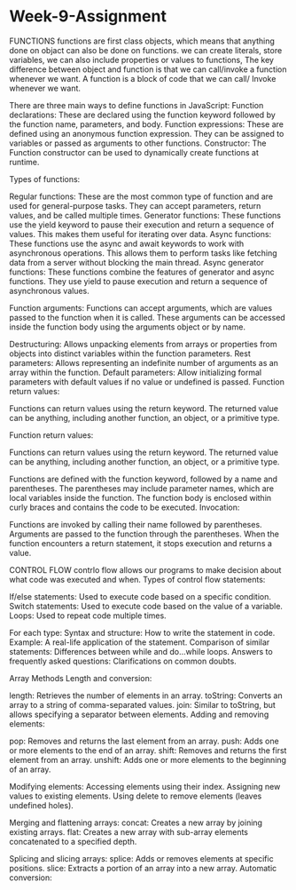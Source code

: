 # Week-9-Assignment
FUNCTIONS
functions are first class objects, which means that anything done on objact can also be done on functions.
we can create literals, store variables, we can also include properties or values to functions, 
The key difference between object and function is that we can call/invoke a function whenever we want. 
A function is a block of code that we can call/ Invoke whenever we want.

There are three main ways to define functions in JavaScript:
Function declarations: These are declared using the function keyword followed by the function name, parameters, and body.
Function expressions: These are defined using an anonymous function expression. They can be assigned to variables or passed as arguments to other functions.
Constructor: The Function constructor can be used to dynamically create functions at runtime.

Types of functions:

Regular functions: These are the most common type of function and are used for general-purpose tasks. They can accept parameters, return values, and be called multiple times.
Generator functions: These functions use the yield keyword to pause their execution and return a sequence of values. This makes them useful for iterating over data.
Async functions: These functions use the async and await keywords to work with asynchronous operations. This allows them to perform tasks like fetching data from a server without blocking the main thread.
Async generator functions: These functions combine the features of generator and async functions. They use yield to pause execution and return a sequence of asynchronous values.

Function arguments:
Functions can accept arguments, which are values passed to the function when it is called. These arguments can be accessed inside the function body using the arguments object or by name.

Destructuring: Allows unpacking elements from arrays or properties from objects into distinct variables within the function parameters.
Rest parameters: Allows representing an indefinite number of arguments as an array within the function.
Default parameters: Allow initializing formal parameters with default values if no value or undefined is passed.
Function return values:

Functions can return values using the return keyword. The returned value can be anything, including another function, an object, or a primitive type.

Function return values:

Functions can return values using the return keyword. The returned value can be anything, including another function, an object, or a primitive type.

Functions are defined with the function keyword, followed by a name and parentheses.
The parentheses may include parameter names, which are local variables inside the function.
The function body is enclosed within curly braces and contains the code to be executed.
Invocation:

Functions are invoked by calling their name followed by parentheses.
Arguments are passed to the function through the parentheses.
When the function encounters a return statement, it stops execution and returns a value.



CONTROL FLOW
contrlo flow allows our programs to make decision about what code was executed and when.
Types of control flow statements:

If/else statements: Used to execute code based on a specific condition.
Switch statements: Used to execute code based on the value of a variable.
Loops: Used to repeat code multiple times.

For each type:
Syntax and structure: How to write the statement in code.
Example: A real-life application of the statement.
Comparison of similar statements: Differences between while and do…while loops.
Answers to frequently asked questions: Clarifications on common doubts.



Array Methods 
Length and conversion:

length: Retrieves the number of elements in an array.
toString: Converts an array to a string of comma-separated values.
join: Similar to toString, but allows specifying a separator between elements.
Adding and removing elements:

pop: Removes and returns the last element from an array.
push: Adds one or more elements to the end of an array.
shift: Removes and returns the first element from an array.
unshift: Adds one or more elements to the beginning of an array.

Modifying elements:
Accessing elements using their index.
Assigning new values to existing elements.
Using delete to remove elements (leaves undefined holes).

Merging and flattening arrays:
concat: Creates a new array by joining existing arrays.
flat: Creates a new array with sub-array elements concatenated to a specified depth.

Splicing and slicing arrays:
splice: Adds or removes elements at specific positions.
slice: Extracts a portion of an array into a new array.
Automatic conversion:



